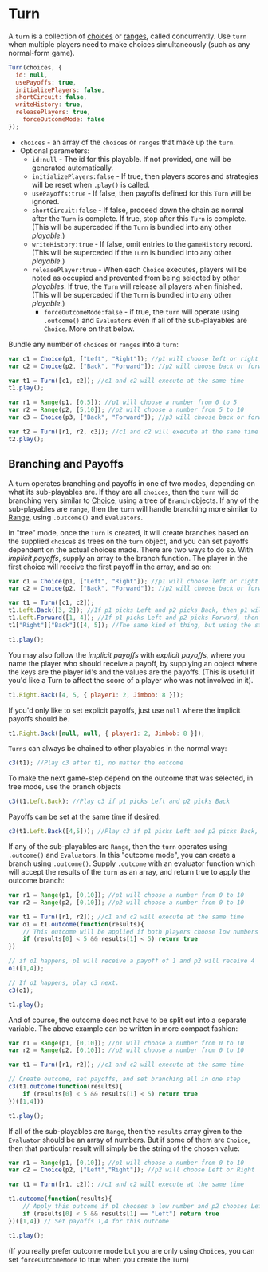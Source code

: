 # Turn

A `turn` is a collection of [choices](./choice.md) or [ranges](./range.md), called concurrently. Use `turn` when multiple players need to make choices simultaneously \(such as any normal-form game\).

```javascript
Turn(choices, {
  id: null,
  usePayoffs: true,
  initializePlayers: false,
  shortCircuit: false,
  writeHistory: true,
  releasePlayers: true,
	forceOutcomeMode: false
});
```

* `choices` - an array of the `choices` or `ranges` that make up the `turn`.
* Optional parameters:
  * `id:null` - The id for this playable. If not provided, one will be generated automatically.
  * `initializePlayers:false` - If true, then players scores and strategies will be reset when `.play()` is called.
  * `usePayoffs:true` - If false, then payoffs defined for this `Turn` will be ignored.
  * `shortCircuit:false` - If false, proceed down the chain as normal after the `Turn` is complete. If true, stop after this `Turn` is complete. \(This will be superceded if the `Turn` is bundled into any other _playable._\)
  * `writeHistory:true` - If false, omit entries to the `gameHistory` record. \(This will be superceded if the `Turn` is bundled into any other _playable._\)
  * `releasePlayer:true` - When each `Choice` executes, players will be noted as occupied and prevented from being selected by other _playables_. If true, the `Turn` will release all players when finished. \(This will be superceded if the `Turn` is bundled into any other _playable._\)
	* `forceOutcomeMode:false` - if true, the `turn` will operate using `.outcome()` and `Evaluators` even if all of the sub-playables are `Choice`. More on that below.

Bundle any number of `choices` or `ranges` into a `turn`:

```javascript
var c1 = Choice(p1, ["Left", "Right"]); //p1 will choose left or right
var c2 = Choice(p2, ["Back", "Forward"]); //p2 will choose back or forward

var t1 = Turn([c1, c2]); //c1 and c2 will execute at the same time
t1.play();
```

```javascript
var r1 = Range(p1, [0,5]); //p1 will choose a number from 0 to 5
var r2 = Range(p2, [5,10]); //p2 will choose a number from 5 to 10
var c3 = Choice(p3, ["Back", "Forward"]); //p3 will choose back or forward

var t2 = Turn([r1, r2, c3]); //c1 and c2 will execute at the same time
t2.play();
```

## Branching and Payoffs

A `turn` operates branching and payoffs in one of two modes, depending on what its sub-playables are. If they are all `choices`, then the `turn` will do branching very similar to [Choice](./choice.md), using a tree of `Branch` objects. If any of the sub-playables are `range`, then the `turn` will handle branching more similar to [Range](./range.md), using `.outcome()` and `Evaluators`.

In "tree" mode, once the `Turn` is created, it will create branches based on the supplied `choice`s as trees on the `turn` object, and you can set payoffs dependent on the actual choices made. There are two ways to do so. With _implicit payoffs_, supply an array to the branch function. The player in the first choice will receive the first payoff in the array, and so on:

```javascript
var c1 = Choice(p1, ["Left", "Right"]); //p1 will choose left or right
var c2 = Choice(p2, ["Back", "Forward"]); //p2 will choose back or forward

var t1 = Turn([c1, c2]);
t1.Left.Back([3, 2]); //If p1 picks Left and p2 picks Back, then p1 will receive a payoff of 3 and p2 will receive a payoff of 2
t1.Left.Forward([1, 4]); //If p1 picks Left and p2 picks Forward, then p1 will receive a payoff of 1 and p2 will receive a payoff of 4
t1["Right"]["Back"]([4, 5]); //The same kind of thing, but using the string index notation.

t1.play();
```

You may also follow the _implicit payoffs_ with _explicit payoffs_, where you name the player who should receive a payoff, by supplying an object where the keys are the player id's and the values are the payoffs. \(This is useful if you'd like a Turn to affect the score of a player who was not involved in it\).

```javascript
t1.Right.Back([4, 5, { player1: 2, Jimbob: 8 }]);
```

If you'd only like to set explicit payoffs, just use `null` where the implicit payoffs should be.

```javascript
t1.Right.Back([null, null, { player1: 2, Jimbob: 8 }]);
```

`Turns` can always be chained to other playables in the normal way:

```javascript
c3(t1); //Play c3 after t1, no matter the outcome
```

To make the next game-step depend on the outcome that was selected, in tree mode, use the branch objects

```javascript
c3(t1.Left.Back); //Play c3 if p1 picks Left and p2 picks Back
```

Payoffs can be set at the same time if desired:

```javascript
c3(t1.Left.Back([4,5])); //Play c3 if p1 picks Left and p2 picks Back, and set payoffs 4,5
```

If any of the sub-playables are `Range`, then the `turn` operates using `.outcome()` and `Evaluators`. In this "outcome mode", you can create a branch using `.outcome()`. Supply `.outcome` with an evaluator function which will accept the results of the `turn` as an array, and return true to apply the outcome branch:

```js
var r1 = Range(p1, [0,10]); //p1 will choose a number from 0 to 10
var r2 = Range(p2, [0,10]); //p2 will choose a number from 0 to 10

var t1 = Turn([r1, r2]); //c1 and c2 will execute at the same time
var o1 = t1.outcome(function(results){
	// This outcome will be applied if both players choose low numbers
	if (results[0] < 5 && results[1] < 5) return true
})

// if o1 happens, p1 will receive a payoff of 1 and p2 will receive 4
o1([1,4]);

// If o1 happens, play c3 next.
c3(o1);

t1.play();
```

And of course, the outcome does not have to be split out into a separate variable. The above example can be written in more compact fashion:

```js
var r1 = Range(p1, [0,10]); //p1 will choose a number from 0 to 10
var r2 = Range(p2, [0,10]); //p2 will choose a number from 0 to 10

var t1 = Turn([r1, r2]); //c1 and c2 will execute at the same time

// Create outcome, set payoffs, and set branching all in one step
c3(t1.outcome(function(results){
	if (results[0] < 5 && results[1] < 5) return true
})([1,4]))

t1.play();
```

If all of the sub-playables are `Range`, then the `results` array given to the `Evaluator` should be an array of numbers. But if some of them are `Choice`, then that particular result will simply be the string of the chosen value:

```js
var r1 = Range(p1, [0,10]); //p1 will choose a number from 0 to 10
var c2 = Choice(p2, ["Left","Right"]); //p2 will choose Left or Right

var t1 = Turn([r1, c2]); //c1 and c2 will execute at the same time

t1.outcome(function(results){
	// Apply this outcome if p1 chooses a low number and p2 chooses Left
	if (results[0] < 5 && results[1] == "Left") return true
})([1,4]) // Set payoffs 1,4 for this outcome

t1.play();
```

(If you really prefer outcome mode but you are only using `Choice`s, you can set `forceOutcomeMode` to true when you create the `Turn`)
